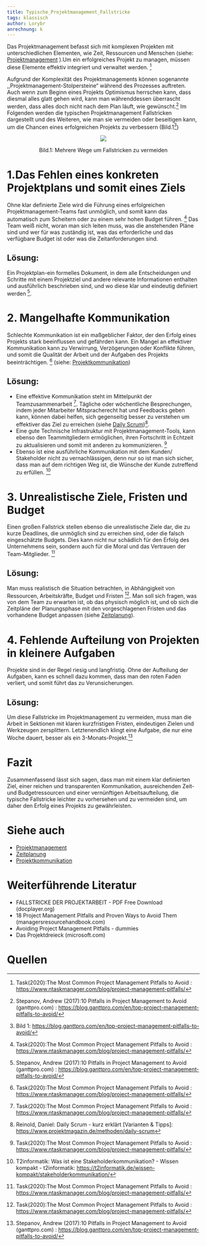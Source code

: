 ```yaml
---
title: Typische_Projektmanagement_Fallstricke
tags: klassisch
author: Lorybr
anrechnung: k
---
```


Das Projektmanagement befasst sich mit komplexen Projekten mit unterschiedlichen Elementen, wie Zeit, Ressourcen und Menschen (siehe: [Projektmanagement](https://github.com/ManagingProjectsSuccessfully/ManagingProjectsSuccessfully.github.io/blob/main/kb/Projektmanagement.md) ).Um ein erfolgreiches Projekt zu managen, müssen diese Elemente effektiv integriert und verwaltet werden. [^1]

Aufgrund der Komplexität des Projektmanagements können sogenannte ,,Projektmanagement-Stolpersteine“ während des Prozesses auftreten. Auch wenn zum Beginn eines Projekts Optimismus herrschen kann, dass diesmal alles glatt gehen wird, kann man währenddessen überrascht werden, dass alles doch nicht nach dem Plan läuft, wie gewünscht.[^2]
Im Folgenden werden die typischen Projektmanagement Fallstricken dargestellt und des Weiteren, wie man sie vermeiden oder beseitigen kann, um die Chancen eines erfolgreichen Projekts zu verbessern (Bild.1[^5])

<p align="center">
  <img src="https://github.com/Lorybr/ManagingProjectsSuccessfully.github.io/blob/main/kb/Typische_Projektmanagement_Fallstricke/Screenshot%20(127).png"/>
</p>

<p align="center">
 Bild.1: Mehrere Wege um Fallstricken zu vermeiden
</p>


# 1.Das Fehlen eines konkreten Projektplans und somit eines Ziels

Ohne klar definierte Ziele wird die Führung eines erfolgreichen Projektmanagement-Teams fast unmöglich, und somit kann das automatisch zum Scheitern oder zu einem sehr hohen Budget führen. [^1] Das Team weiß nicht, woran man sich leiten muss, was die anstehenden Pläne sind und wer für was zuständig ist, was das erforderliche und das verfügbare Budget ist oder was die Zeitanforderungen sind.
## Lösung: 
Ein Projektplan-ein formelles Dokument, in dem alle Entscheidungen und Schritte mit einem Projektziel und andere relevante Informationen enthalten und ausführlich beschrieben sind, und wo diese klar und eindeutig definiert werden [^2]. 



# 2. Mangelhafte Kommunikation 

Schlechte Kommunikation ist ein maßgeblicher Faktor, der den Erfolg eines Projekts stark beeinflussen und gefährden kann. Ein Mangel an effektiver Kommunikation kann zu Verwirrung, Verzögerungen oder Konflikte führen, und somit die Qualität der Arbeit und der Aufgaben des Projekts beeinträchtigen. [^1] (siehe: [Projektkommunikation](https://github.com/ManagingProjectsSuccessfully/ManagingProjectsSuccessfully.github.io/blob/main/kb/Projektkommunikation.md))
## Lösung: 
* Eine effektive Kommunikation steht im Mittelpunkt der Teamzusammenarbeit [^1]. Tägliche oder wöchentliche Besprechungen, indem jeder Mitarbeiter Mitspracherecht hat und Feedbacks geben kann, können dabei helfen, sich gegenseitig besser zu verstehen um effektiver das Ziel zu erreichen (siehe [Daily Scrum](https://github.com/ManagingProjectsSuccessfully/ManagingProjectsSuccessfully.github.io/blob/main/kb/Daily_Scrum.md))[^3]. 
*	Eine gute Technische Infrastruktur mit Projektmanagement-Tools, kann ebenso den Teammitgliedern ermöglichen, ihren Fortschritt in Echtzeit zu aktualisieren und somit mit anderen zu kommunizieren. [^1]
*	Ebenso ist eine ausführliche Kommunikation mit dem Kunden/ Stakeholder nicht zu vernachlässigen, denn nur so ist man sich sicher, dass man auf dem richtigen Weg ist, die Wünsche der Kunde zutreffend zu erfüllen. [^4]


# 3. Unrealistische Ziele, Fristen und Budget

Einen großen Fallstrick stellen ebenso die unrealistische Ziele dar, die zu kurze Deadlines, die unmöglich sind zu erreichen sind, oder die falsch eingeschätzte Budgets. Dies kann nicht nur schädlich für den Erfolg des Unternehmens sein, sondern auch für die Moral und das Vertrauen der Team-Mitglieder. [^1]
## Lösung:
Man muss realistisch die Situation betrachten, in Abhängigkeit von Ressourcen, Arbeitskräfte, Budget und Fristen [^1]. Man soll sich fragen, was von dem Team zu erwarten ist, ob das physisch möglich ist, und ob sich die Zeitpläne der Planungsphase mit den vorgeschlagenen Fristen und das vorhandene Budget anpassen (siehe [Zeitplanung](https://github.com/ManagingProjectsSuccessfully/ManagingProjectsSuccessfully.github.io/blob/main/kb/Zeitplanung.md)).


# 4. Fehlende Aufteilung von Projekten in kleinere Aufgaben

Projekte sind in der Regel riesig und langfristig. Ohne der Aufteilung der Aufgaben, kann es schnell dazu kommen, dass man den roten Faden verliert, und somit führt das zu Verunsicherungen.
## Lösung: 
Um diese Fallstricke im Projektmanagement zu vermeiden, muss man die Arbeit in Sektionen mit klaren kurzfristigen Fristen, eindeutigen Zielen und Werkzeugen zersplittern. Letztenendlich klingt eine Aufgabe, die nur eine Woche dauert, besser als ein 3-Monats-Projekt.[^2]




# Fazit
Zusammenfassend lässt sich sagen, dass man mit einem klar definierten Ziel, einer reichen und transparenten Kommunikation, ausreichenden Zeit- und Budgetressourcen und einer vernünftigen Arbeitsaufteilung, die typische Fallstricke leichter zu vorhersehen und zu vermeiden sind, um daher den Erfolg eines Projekts zu gewährleisten.



# Siehe auch

* [Projektmanagement](https://github.com/ManagingProjectsSuccessfully/ManagingProjectsSuccessfully.github.io/blob/main/kb/Projektmanagement.md)
* [Zeitplanung](https://github.com/ManagingProjectsSuccessfully/ManagingProjectsSuccessfully.github.io/blob/main/kb/Zeitplanung.md)
* [Projektkommunikation](https://github.com/ManagingProjectsSuccessfully/ManagingProjectsSuccessfully.github.io/blob/main/kb/Projektkommunikation.md)

# Weiterführende Literatur


* FALLSTRICKE DER PROJEKTARBEIT - PDF Free Download (docplayer.org)
* 18 Project Management Pitfalls and Proven Ways to Avoid Them (managersresourcehandbook.com)
* Avoiding Project Management Pitfalls - dummies
* Das Projektdreieck (microsoft.com)


# Quellen

[^1]: Task(2020):The Most Common Project Management Pitfalls to Avoid : https://www.ntaskmanager.com/blog/project-management-pitfalls/
[^2]: Stepanov, Andrew (2017):10 Pitfalls in Project Management to Avoid (ganttpro.com) : https://blog.ganttpro.com/en/top-project-management-pitfalls-to-avoid/
[^3]: Reinold, Daniel: Daily Scrum - kurz erklärt [Varianten & Tipps]: https://www.projektmagazin.de/methoden/daily-scrum
[^4]: T2informatik: Was ist eine Stakeholderkommunikation? - Wissen kompakt - t2informatik: https://t2informatik.de/wissen-kompakt/stakeholderkommunikation/
[^5]: Bild 1: https://blog.ganttpro.com/en/top-project-management-pitfalls-to-avoid/

